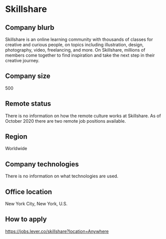 # Skillshare

## Company blurb

Skillshare is an online learning community with thousands of classes for creative and curious people, on topics including illustration, design, photography, video, freelancing, and more. On Skillshare, millions of members come together to find inspiration and take the next step in their creative journey.

## Company size 

500

## Remote status

There is no information on how the remote culture works at Skillshare. As of October 2020 there are two remote job positions available.

## Region

Worldwide

## Company technologies

There is no information on what technologies are used.

## Office location

New York City, New York, U.S.

## How to apply

https://jobs.lever.co/skillshare?location=Anywhere

